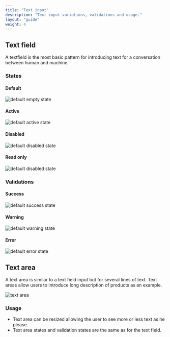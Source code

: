 ```yaml
---
title: "Text input"
description: "Text input variations, validations and usage."
layout: "guide"
weight: 4
---
```


## Text field

A textfield is the most basic pattern for introducing text for a conversation between human and machine.

### States

#### Default

![default empty state](../../../images/textfield.png)

#### Active

![default active state](../../../images/textfieldActive.png)

#### Disabled

![default disabled state](../../../images/textfieldDisabled.png)

#### Read only

![default disabled state](../../../images/textfieldReadOnly.png)

### Validations

#### Success

![default success state](../../../images/textfieldSuccess.png)

#### Warning

![default warning state](../../../images/textfieldWarning.png)

#### Error

![default error state](../../../images/textfieldError.png)


## Text area

A text area is similar to a text field input but for several lines of text. Text areas allow users to introduce long description of products as an example.

![text area](../../../images/textarea.png)

### Usage

* Text area can be resized allowing the user to see more or less text as he please.
* Text area states and validation states are the same as for the text field.